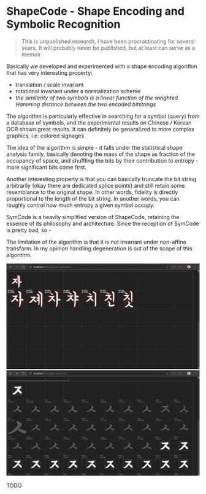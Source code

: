 # ShapeCode - Shape Encoding and Symbolic Recognition

> This is unpublished research, I have been procrastinating for several years. It will probably never be published, but at least can serve as a memoir

Basically we developed and experimented with a shape encoding algorithm that has very interesting property:

+ translation / scale invariant
+ rotational invariant under a normalization scheme
+ *the similarity of two symbols is a linear function of the weighted Hamming distance between the two encoded bitstrings*

The algorithm is particularly effective in searching for a symbol (query) from a database of symbols, and the experimental results on Chinese / Korean OCR shown great results. It can definitely be generalized to more complex graphics, i.e. colored signages.

The idea of the algorithm is simple - it falls under the statistical shape analysis family, basically denoting the mass of the shape as fraction of the occupancy of space, and shuffling the bits by their contribution to entropy - more significant bits come first.

Another interesting property is that you can basically truncate the bit string arbitrarily (okay there are dedicated splice points) and still retain some resemblance to the original shape. In other words, fidelity is directly proportional to the length of the bit string. In another words, you can roughly control how much entropy a given symbol occupy.

SymCode is a heavily simplified version of ShapeCode, retaining the essence of its philosophy and architecture. Since the reception of SymCode is pretty bad, so - 

The limitation of the algorithm is that it is not invariant under non-affine transform. In my opinion handling degeneration is out of the scope of this algorithm.

![](character_query.png)
![](glyph_query.png)

TODO
